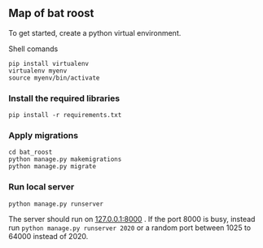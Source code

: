 ## Map of bat roost

To get started, create a python virtual environment.

Shell comands

 ```
 pip install virtualenv
 virtualenv myenv
 source myenv/bin/activate
 ```

  ### Install the required libraries

  ```
  pip install -r requirements.txt
  ```

  ### Apply migrations

  ```
  cd bat_roost
  python manage.py makemigrations
  python manage.py migrate
  ```

  ### Run local server

  ```
  python manage.py runserver
  ```

  The server should run on [127.0.0.1:8000](127.0.0.1:8000) .
  If the port 8000 is busy, instead run `python manage.py runserver 2020` or a random port between 1025 to 64000 instead of 2020.

